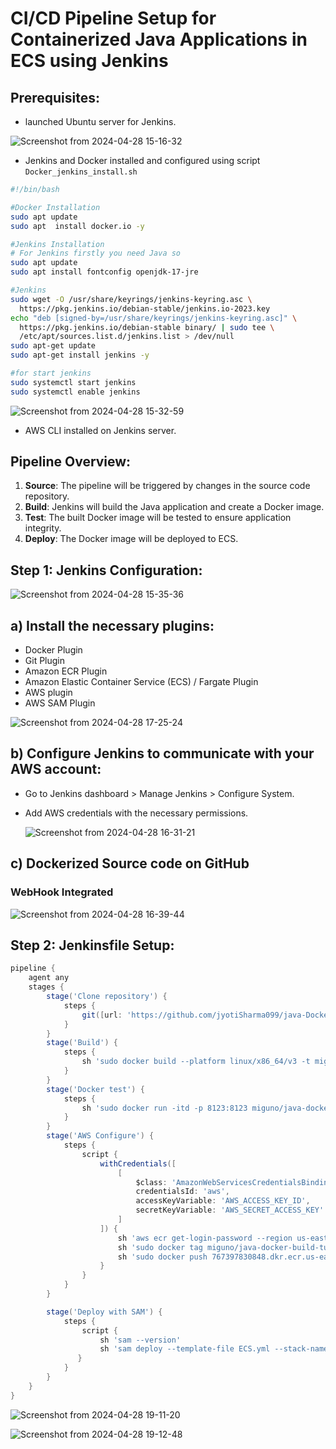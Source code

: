 # CI/CD Pipeline Setup for Containerized Java Applications in ECS using Jenkins

## Prerequisites:
- launched Ubuntu server for Jenkins.

![Screenshot from 2024-04-28 15-16-32](https://github.com/jyotiSharma099/scipio-erp/assets/86827121/b5544f19-10d9-45fa-b5f0-fc6e6c067a98)

- Jenkins and Docker installed and configured using script `Docker_jenkins_install.sh`

```bash
#!/bin/bash

#Docker Installation
sudo apt update 
sudo apt  install docker.io -y

#Jenkins Installation 
# For Jenkins firstly you need Java so 
sudo apt update
sudo apt install fontconfig openjdk-17-jre

#Jenkins
sudo wget -O /usr/share/keyrings/jenkins-keyring.asc \
  https://pkg.jenkins.io/debian-stable/jenkins.io-2023.key
echo "deb [signed-by=/usr/share/keyrings/jenkins-keyring.asc]" \
  https://pkg.jenkins.io/debian-stable binary/ | sudo tee \
  /etc/apt/sources.list.d/jenkins.list > /dev/null
sudo apt-get update
sudo apt-get install jenkins -y

#for start jenkins
sudo systemctl start jenkins
sudo systemctl enable jenkins

```

![Screenshot from 2024-04-28 15-32-59](https://github.com/jyotiSharma099/scipio-erp/assets/86827121/5eda5820-3f8d-45bc-8a8a-a8f879b8ee9d)


- AWS CLI installed on Jenkins server.

## Pipeline Overview:
1. **Source**: The pipeline will be triggered by changes in the source code repository.
2. **Build**: Jenkins will build the Java application and create a Docker image.
3. **Test**: The built Docker image will be tested to ensure application integrity.
4. **Deploy**: The Docker image will be deployed to ECS.

## Step 1: Jenkins Configuration:

![Screenshot from 2024-04-28 15-35-36](https://github.com/jyotiSharma099/scipio-erp/assets/86827121/c20ef191-3c08-491e-b14d-68e6972a569f)


## a) **Install the necessary plugins**:

  - Docker Plugin
  - Git Plugin
  - Amazon ECR Plugin
  - Amazon Elastic Container Service (ECS) / Fargate Plugin
  - AWS plugin
  - AWS SAM Plugin


![Screenshot from 2024-04-28 17-25-24](https://github.com/jyotiSharma099/scipio-erp/assets/86827121/1fd58eb5-27d8-4113-ab1e-880729f17375)


     


## b) **Configure Jenkins to communicate with your AWS account**:
  - Go to Jenkins dashboard > Manage Jenkins > Configure System.
  - Add AWS credentials with the necessary permissions.

      ![Screenshot from 2024-04-28 16-31-21](https://github.com/jyotiSharma099/scipio-erp/assets/86827121/09427c13-0fd9-45b6-b9e5-a7663a25a564)



## c) **Dockerized Source code on GitHub**

### WebHook Integrated

![Screenshot from 2024-04-28 16-39-44](https://github.com/jyotiSharma099/scipio-erp/assets/86827121/736acb1e-6c29-4d53-893f-d80c7ef9a688)



## Step 2: Jenkinsfile Setup:

```groovy
pipeline {
    agent any
    stages {
        stage('Clone repository') {
            steps {
                git([url: 'https://github.com/jyotiSharma099/java-Dockerized.git', branch: 'main'])
            }
        }
        stage('Build') {
            steps {
                sh 'sudo docker build --platform linux/x86_64/v3 -t miguno/java-docker-build-tutorial:latest .'
            }
        }
        stage('Docker test') {
            steps {
                sh 'sudo docker run -itd -p 8123:8123 miguno/java-docker-build-tutorial:latest'
            }
        }
        stage('AWS Configure') {
            steps {
                script {
                    withCredentials([
                        [
                            $class: 'AmazonWebServicesCredentialsBinding',
                            credentialsId: 'aws',
                            accessKeyVariable: 'AWS_ACCESS_KEY_ID',
                            secretKeyVariable: 'AWS_SECRET_ACCESS_KEY'
                        ]
                    ]) {
                        sh 'aws ecr get-login-password --region us-east-1 | docker login --username AWS --password-stdin 767397830848.dkr.ecr.us-east-1.amazonaws.com'
                        sh 'sudo docker tag miguno/java-docker-build-tutorial:latest 767397830848.dkr.ecr.us-east-1.amazonaws.com/java:latest'
                        sh 'sudo docker push 767397830848.dkr.ecr.us-east-1.amazonaws.com/java:latest'
                    }
                }
            }
        }

        stage('Deploy with SAM') {
            steps {
                script {
                    sh 'sam --version'
                    sh 'sam deploy --template-file ECS.yml --stack-name my-ecs-stack --capabilities CAPABILITY_IAM --region us-east-1'
               }
            }
        }
    }
}

```

![Screenshot from 2024-04-28 19-11-20](https://github.com/jyotiSharma099/scipio-erp/assets/86827121/a39cecd2-5fc5-47e7-bb45-8700d2d3f991)



![Screenshot from 2024-04-28 19-12-48](https://github.com/jyotiSharma099/scipio-erp/assets/86827121/18211c08-596e-47ff-935d-e5cd3049e89a)

